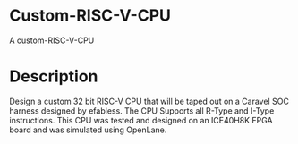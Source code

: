 # Custom-RISC-V-CPU
A  custom-RISC-V-CPU

# Description
Design a custom 32 bit RISC-V CPU that will be taped out on a Caravel SOC harness designed by efabless. The CPU Supports all R-Type and I-Type instructions. This CPU was tested and designed on an ICE40H8K FPGA board and was simulated using OpenLane.


